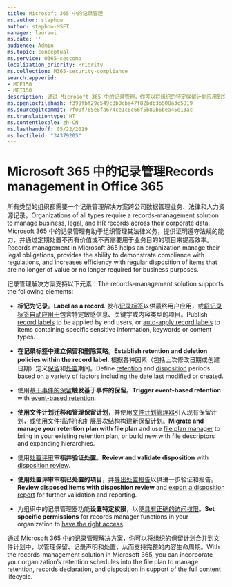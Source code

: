 ```yaml
---
title: Microsoft 365 中的记录管理
ms.author: stephow
author: stephow-MSFT
manager: laurawi
ms.date: ''
audience: Admin
ms.topic: conceptual
ms.service: O365-seccomp
localization_priority: Priority
ms.collection: M365-security-compliance
search.appverid:
- MOE150
- MET150
description: 通过 Microsoft 365 中的记录管理，你可以将组织的特定保留计划应用到文件计划中，以管理保留、记录声明和处置，从而支持完整的内容生命周期。
ms.openlocfilehash: f399fbf29c549c3b0cba47f82bdb3b508a3c5819
ms.sourcegitcommit: 7f00f765e8fa674ce1c8c66f5b89b6bea45e13ac
ms.translationtype: HT
ms.contentlocale: zh-CN
ms.lasthandoff: 05/22/2019
ms.locfileid: "34379205"
---
```

# <a name="records-management-in-microsoft-365"></a><span data-ttu-id="73c65-103">Microsoft 365 中的记录管理</span><span class="sxs-lookup"><span data-stu-id="73c65-103">Records management in Office 365</span></span>

<span data-ttu-id="73c65-104">所有类型的组织都需要一个记录管理解决方案跨公司数据管理业务、法律和人力资源记录。</span><span class="sxs-lookup"><span data-stu-id="73c65-104">Organizations of all types require a records-management solution to manage business, legal, and HR records across their corporate data.</span></span> <span data-ttu-id="73c65-105">Microsoft 365 中的记录管理有助于组织管理其法律义务，提供证明遵守法规的能力，并通过定期处置不再有价值或不再需要用于业务目的的项目来提高效率。</span><span class="sxs-lookup"><span data-stu-id="73c65-105">Records management in Microsoft 365 helps an organization manage their legal obligations, provides the ability to demonstrate compliance with regulations, and increases efficiency with regular disposition of  items that are no longer of value or no longer required for business purposes.</span></span>

<span data-ttu-id="73c65-106">记录管理解决方案支持以下元素：</span><span class="sxs-lookup"><span data-stu-id="73c65-106">The records-management solution supports the following elements:</span></span> 

-   <span data-ttu-id="73c65-107">**标记为记录**。</span><span class="sxs-lookup"><span data-stu-id="73c65-107">**Label as a record**.</span></span> <span data-ttu-id="73c65-108">发布[记录标签](labels.md#using-retention-labels-for-records-management)以供最终用户应用，或[将记录标签自动应用于](labels.md#applying-a-retention-label-automatically-based-on-conditions)包含特定敏感信息、关键字或内容类型的项目。</span><span class="sxs-lookup"><span data-stu-id="73c65-108">Publish [record labels](labels.md#using-retention-labels-for-records-management) to be applied by end users, or [auto-apply record labels](labels.md#applying-a-retention-label-automatically-based-on-conditions) to items containing specific sensitive information, keywords or content types.</span></span>

-   <span data-ttu-id="73c65-109">**在记录标签中建立保留和删除策略**。</span><span class="sxs-lookup"><span data-stu-id="73c65-109">**Establish retention and deletion policies within the record label**.</span></span> <span data-ttu-id="73c65-110">根据各种因素（包括上次修改日期或创建日期）定义[保留](retention-policies.md#retaining-content-for-a-specific-period-of-time)和[处置](retention-policies.md#deleting-content-thats-older-than-a-specific-age)期间。</span><span class="sxs-lookup"><span data-stu-id="73c65-110">Define [retention](retention-policies.md#retaining-content-for-a-specific-period-of-time) and [disposition](retention-policies.md#deleting-content-thats-older-than-a-specific-age) periods based on a variety of factors including the date last modified or created.</span></span>

-   <span data-ttu-id="73c65-111">使用[基于事件的保留](event-driven-retention.md)**触发基于事件的保留**。</span><span class="sxs-lookup"><span data-stu-id="73c65-111">**Trigger event-based retention** with [event-based retention](event-driven-retention.md).</span></span>

-   <span data-ttu-id="73c65-112">**使用文件计划迁移和管理保留计划**，并使用[文件计划管理器](file-plan-manager.md)引入现有保留计划，或使用文件描述符和扩展层次结构构建新保留计划。</span><span class="sxs-lookup"><span data-stu-id="73c65-112">**Migrate and manage your retention plan with file plan** and use [file plan manager](file-plan-manager.md) to bring in your existing retention plan, or build new with file descriptors and expanding hierarchies.</span></span>

-   <span data-ttu-id="73c65-113">使用[处置评审](disposition-reviews.md)**审核并验证处置**。</span><span class="sxs-lookup"><span data-stu-id="73c65-113">**Review and validate disposition** with [disposition review](disposition-reviews.md).</span></span>

-   <span data-ttu-id="73c65-114">**使用处置评审审核已处置的项目**，并[导出处置报告](disposition-reviews.md#export-the-disposition-items)以供进一步验证和报告。</span><span class="sxs-lookup"><span data-stu-id="73c65-114">**Review disposed items with disposition review** and [export a disposition report](disposition-reviews.md#export-the-disposition-items) for further validation and reporting.</span></span>

-   <span data-ttu-id="73c65-115">为组织中的记录管理器功能**设置特定权限**，以便[具有正确的访问权限](permissions-in-the-security-and-compliance-center.md)。</span><span class="sxs-lookup"><span data-stu-id="73c65-115">**Set specific permissions** for records manager functions in your organization to [have the right access](permissions-in-the-security-and-compliance-center.md).</span></span>

<span data-ttu-id="73c65-116">通过 Microsoft 365 中的记录管理解决方案，你可以将组织的保留计划合并到文件计划中，以管理保留、记录声明和处置，从而支持完整的内容生命周期。</span><span class="sxs-lookup"><span data-stu-id="73c65-116">With the records-management solution in Microsoft 365, you can incorporate your organization’s retention schedules into the file plan to manage retention, records declaration, and disposition in support of the full content lifecycle.</span></span> 
